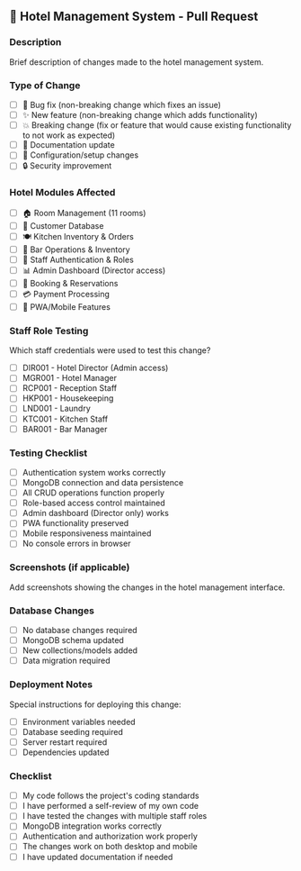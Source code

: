 ## 🏨 Hotel Management System - Pull Request

### Description
Brief description of changes made to the hotel management system.

### Type of Change
- [ ] 🐛 Bug fix (non-breaking change which fixes an issue)
- [ ] ✨ New feature (non-breaking change which adds functionality)
- [ ] 💥 Breaking change (fix or feature that would cause existing functionality to not work as expected)
- [ ] 📝 Documentation update
- [ ] 🔧 Configuration/setup changes
- [ ] 🔒 Security improvement

### Hotel Modules Affected
- [ ] 🏠 Room Management (11 rooms)
- [ ] 👥 Customer Database
- [ ] 🍽️ Kitchen Inventory & Orders
- [ ] 🍺 Bar Operations & Inventory
- [ ] 👤 Staff Authentication & Roles
- [ ] 📊 Admin Dashboard (Director access)
- [ ] 📅 Booking & Reservations
- [ ] 💳 Payment Processing
- [ ] 📱 PWA/Mobile Features

### Staff Role Testing
Which staff credentials were used to test this change?
- [ ] DIR001 - Hotel Director (Admin access)
- [ ] MGR001 - Hotel Manager 
- [ ] RCP001 - Reception Staff
- [ ] HKP001 - Housekeeping
- [ ] LND001 - Laundry
- [ ] KTC001 - Kitchen Staff
- [ ] BAR001 - Bar Manager

### Testing Checklist
- [ ] Authentication system works correctly
- [ ] MongoDB connection and data persistence
- [ ] All CRUD operations function properly
- [ ] Role-based access control maintained
- [ ] Admin dashboard (Director only) works
- [ ] PWA functionality preserved
- [ ] Mobile responsiveness maintained
- [ ] No console errors in browser

### Screenshots (if applicable)
Add screenshots showing the changes in the hotel management interface.

### Database Changes
- [ ] No database changes required
- [ ] MongoDB schema updated
- [ ] New collections/models added
- [ ] Data migration required

### Deployment Notes
Special instructions for deploying this change:
- [ ] Environment variables needed
- [ ] Database seeding required
- [ ] Server restart required
- [ ] Dependencies updated

### Checklist
- [ ] My code follows the project's coding standards
- [ ] I have performed a self-review of my own code
- [ ] I have tested the changes with multiple staff roles
- [ ] MongoDB integration works correctly
- [ ] Authentication and authorization work properly
- [ ] The changes work on both desktop and mobile
- [ ] I have updated documentation if needed